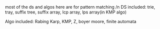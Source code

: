 most of the ds and algos here are for pattern matching /n
DS included:
  trie, tray, suffix tree, suffix array, lcp array, lps array(in KMP algo)

Algo included:
  Rabing Karp, KMP, Z, boyer moore, finite automata
  
